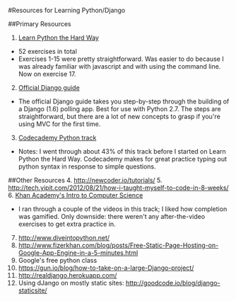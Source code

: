 #Resources for Learning Python/Django

##Primary Resources
1. [Learn Python the Hard Way](http://learnpythonthehardway.org/book/)
  * 52 exercises in total
  * Exercises 1-15 were pretty straightforward. Was easier to do because I was already familiar with javascript and with using the command line. Now on exercise 17.
2. [Official Django guide](https://docs.djangoproject.com/en/1.6/intro/tutorial02/)
  * The official Django guide takes you step-by-step through the building of a Django (1.6) polling app. Best for use with Python 2.7. The steps are straightforward, but there are a lot of new concepts to grasp if you're using MVC for the first time.
3. [Codecademy Python track](http://www.codecademy.com)
  * Notes: I went through about 43% of this track before I started on Learn Python the Hard Way. Codecademy makes for great practice typing out python syntax in response to simple questions. 

##Other Resources
4. http://newcoder.io/tutorials/
5. http://tech.yipit.com/2012/08/21/how-i-taught-myself-to-code-in-8-weeks/
6. [Khan Academy's Intro to Computer Science](https://www.khanacademy.org/science/computer-science-subject/computer-science)
  * I ran through a couple of the videos in this track; I liked how completion was gamified. Only downside: there weren't any after-the-video exercises to get extra practice in. 
7. http://www.diveintopython.net/  
8. http://www.fizerkhan.com/blog/posts/Free-Static-Page-Hosting-on-Google-App-Engine-in-a-5-minutes.html 
9. Google's free python class
10. https://gun.io/blog/how-to-take-on-a-large-Django-project/ 
11. http://realdjango.herokuapp.com/ 
12. Using dJango on mostly static sites: http://goodcode.io/blog/django-staticsite/ 